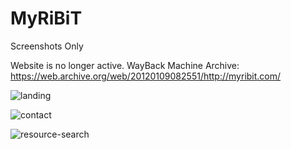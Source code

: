 # MyRiBiT
Screenshots Only

Website is no longer active. WayBack Machine Archive: https://web.archive.org/web/20120109082551/http://myribit.com/

![landing](https://user-images.githubusercontent.com/5043065/31695881-b0dcf7c0-b372-11e7-87b1-c5d5b0e8ea93.png)

![contact](https://user-images.githubusercontent.com/5043065/31695882-b31af398-b372-11e7-93b2-9a2cfa6fb7be.png)

![resource-search](https://user-images.githubusercontent.com/5043065/31695883-b3e4c718-b372-11e7-9d5c-b9652189979d.png)
